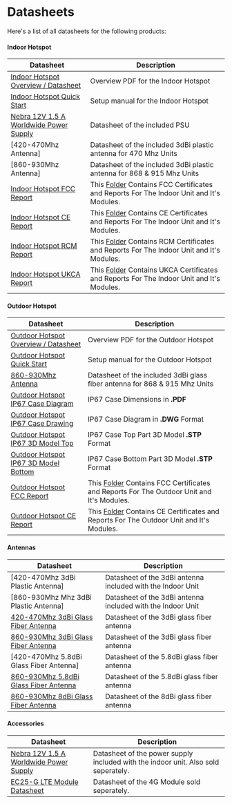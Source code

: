 # Datasheets

Here's a list of all datasheets for the following products:

#### Indoor Hotspot
| Datasheet | Description |
| --- | ---  |
| [Indoor Hotspot Overview / Datasheet](https://helium.nebra.com/pdfs/indoor-overview.pdf) | Overview PDF for the Indoor Hotspot |
| [Indoor Hotspot Quick Start](https://helium.nebra.com/pdfs/indoor-quick-start.pdf)  | Setup manual for the Indoor Hotspot |
| [Nebra 12V 1.5 A Worldwide Power Supply](https://cdn.shopify.com/s/files/1/0071/2281/3001/files/Prime_Power_PS1082_Interchageable_UK_Eu_US_Au_12VDC_1.5A_Output_2.1x5.5x12mm_C.pdf)  | Datasheet of the included PSU |
| [420-470Mhz Antenna]| Datasheet of the included 3dBi plastic antenna for 470 Mhz Units |
| [860-930Mhz Antenna]| Datasheet of the included 3dBi plastic antenna for 868 & 915 Mhz Units |
| [Indoor Hotspot FCC Report](https://github.com/NebraLtd/Helium-Guides/tree/main/docs/certifications/indoor/FCC) | This [Folder](https://github.com/NebraLtd/Helium-Guides/tree/main/docs/certifications/indoor/FCC) Contains FCC Certificates and Reports For The Indoor Unit and It's Modules.|
|[Indoor Hotspot CE Report](https://github.com/NebraLtd/Helium-Guides/tree/main/docs/certifications/indoor/CE)| This [Folder](https://github.com/NebraLtd/Helium-Guides/tree/main/docs/certifications/indoor/CE) Contains CE Certificates and Reports For The Indoor Unit and It's Modules. |
|[Indoor Hotspot RCM Report](https://github.com/NebraLtd/Helium-Guides/tree/main/docs/certifications/indoor/RCM)| This [Folder](https://github.com/NebraLtd/Helium-Guides/tree/main/docs/certifications/indoor/RCM) Contains RCM Certificates and Reports For The Indoor Unit and It's Modules. |
|[Indoor Hotspot UKCA Report](https://github.com/NebraLtd/Helium-Guides/tree/main/docs/certifications/indoor/UKCA)| This [Folder](https://github.com/NebraLtd/Helium-Guides/tree/main/docs/certifications/indoor/UKCA) Contains UKCA Certificates and Reports For The Indoor Unit and It's Modules. |



#### Outdoor Hotspot

| Datasheet | Description |
| --- | ---  |
| [Outdoor Hotspot Overview / Datasheet](https://helium.nebra.com/pdfs/outdoor-overview.pdf) | Overview PDF for the Outdoor Hotspot |
| [Outdoor Hotspot Quick Start](https://helium.nebra.com/pdfs/outdoor-quick-start.pdf)  | Setup manual for the Outdoor Hotspot |
| [860-930Mhz Antenna](https://helium.nebra.com/datasheets/antennas/NBR-0040.pdf) | Datasheet of the included 3dBi glass fiber antenna for 868 & 915 Mhz Units |
| [Outdoor Hotspot IP67 Case Diagram](../datasheets/cases/outdoor/IP67-Diagram-DAM005C.pdf ':ignore')  | IP67 Case Dimensions in **.PDF** |
|[Outdoor Hotspot IP67 Case Drawing](../datasheets/cases/outdoor/IP67-Diagram.dwg ':ignore')|IP67 Case Diagram in **.DWG** Format |
|[Outdoor Hotspot IP67 3D Model Top](.../datasheets/cases/outdoor/IP67-3D-Model-DAM005CLID.stp ':ignore')| IP67 Case Top Part 3D Model **.STP** Format |
|[Outdoor Hotspot IP67 3D Model Bottom](../datasheets/cases/outdoor/IP67-3D-Model-DAM-005CBOTTOM.stp ':ignore')| IP67 Case Bottom Part 3D Model **.STP** Format|
| [Outdoor Hotspot FCC Report](https://github.com/NebraLtd/Helium-Guides/tree/main/docs/certifications/outdoor/FCC) | This [Folder](https://github.com/NebraLtd/Helium-Guides/tree/main/docs/certifications/outdoor/FCC) Contains FCC Certificates and Reports For The Outdoor Unit and It's Modules.|
|[Outdoor Hotspot CE Report](https://github.com/NebraLtd/Helium-Guides/tree/main/docs/certifications/outdoor/CE)| This [Folder](https://github.com/NebraLtd/Helium-Guides/tree/main/docs/certifications/outdoor/CE) Contains CE Certificates and Reports For The Outdoor Unit and It's Modules. |



#### Antennas
| Datasheet | Description |
| --- | ---  |
| [420-470Mhz 3dBi Plastic Antenna] | Datasheet of the 3dBi antenna included with the Indoor Unit |
| [860-930Mhz Mhz 3dBi Plastic Antenna] | Datasheet of the 3dBi antenna included with the Indoor Unit |
| [420-470Mhz 3dBi Glass Fiber Antenna](https://github.com/NebraLtd/Helium-Guides/blob/main/docs/datasheets/antennas/NBR-0041.pdf) | Datasheet of the 3dBi glass fiber antenna |
| [860-930Mhz 3dBi Glass Fiber Antenna](https://helium.nebra.com/datasheets/antennas/NBR-0040.pdf)  | Datasheet of the 3dBi glass fiber antenna |
| [420-470Mhz 5.8dBi Glass Fiber Antenna] | Datasheet of the 5.8dBi glass fiber antenna |
| [860-930Mhz 5.8dBi Glass Fiber Antenna](https://helium.nebra.com/datasheets/antennas/NBR-0042.pdf)  | Datasheet of the 5.8dBi glass fiber antenna |
| [860-930Mhz 8dBi Glass Fiber Antenna](https://helium.nebra.com/datasheets/antennas/NBR-0039.pdf)  | Datasheet of the 8dBi glass fiber antenna |

#### Accessories
| Datasheet | Description |
| --- | ---  |
| [Nebra 12V 1.5 A Worldwide Power Supply](https://cdn.shopify.com/s/files/1/0071/2281/3001/files/Prime_Power_PS1082_Interchageable_UK_Eu_US_Au_12VDC_1.5A_Output_2.1x5.5x12mm_C.pdf) | Datasheet of the power supply included with the indoor unit. Also sold seperately.|
| [EC25-G LTE Module Datasheet](https://www.quectel.com/wp-content/uploads/pdfupload/EP-FMEG25GMPCIs_Specification_V1.0-1609137.pdf)| Datasheet of the 4G Module sold seperately.|
